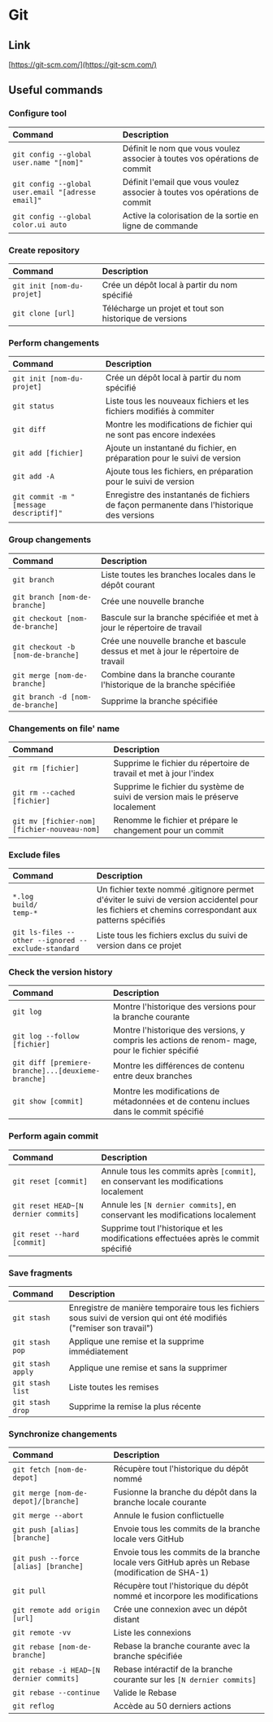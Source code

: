# Git

## Link
[https://git-scm.com/](https://git-scm.com/)

## Useful commands

### Configure tool

Command                                            | Description
:--------------------------------------------------|:-----------------------
`git config --global user.name "[nom]"`            | Définit le nom que vous voulez associer à toutes vos opérations de commit |
`git config --global user.email "[adresse email]"` | Définit l'email que vous voulez associer à toutes vos opérations de commit |
`git config --global color.ui auto`                | Active la colorisation de la sortie en ligne de commande |

### Create repository

Command                    | Description
:--------------------------|:-----------------------
`git init [nom-du-projet]` | Crée un dépôt local à partir du nom spécifié |
`git clone [url]`          | Télécharge un projet et tout son historique de versions |

### Perform changements

Command                                | Description
:--------------------------------------|:-----------------------
`git init [nom-du-projet]`             | Crée un dépôt local à partir du nom spécifié |
`git status`                           | Liste tous les nouveaux fichiers et les fichiers modifiés à commiter |
`git diff`                             | Montre les modifications de fichier qui ne sont pas encore indexées |
`git add [fichier]`                    | Ajoute un instantané du fichier, en préparation pour le suivi de version |
`git add -A`                           | Ajoute tous les fichiers, en préparation pour le suivi de version |
`git commit -m "[message descriptif]"` | Enregistre des instantanés de fichiers de façon permanente dans l'historique des versions |

### Group changements

Command                            | Description
:----------------------------------|:-----------------------
`git branch`                       | Liste toutes les branches locales dans le dépôt courant |
`git branch [nom-de-branche]`      | Crée une nouvelle branche |
`git checkout [nom-de-branche]`    | Bascule sur la branche spécifiée et met à jour le répertoire de travail |
`git checkout -b [nom-de-branche]` | Crée une nouvelle branche et bascule dessus et met à jour le répertoire de travail |
`git merge [nom-de-branche]`       | Combine dans la branche courante l'historique de la branche spécifiée |
`git branch -d [nom-de-branche]`   | Supprime la branche spécifiée |

### Changements on file' name

Command                                      | Description
:--------------------------------------------|:-----------------------
`git rm [fichier]`                           | Supprime le fichier du répertoire de travail et met à jour l'index |
`git rm --cached [fichier]`                  | Supprime le fichier du système de suivi de version mais le préserve localement |
`git mv [fichier-nom] [fichier-nouveau-nom]` | Renomme le fichier et prépare le changement pour un commit |

### Exclude files

Command                                             | Description
:---------------------------------------------------|:-----------------------
`*.log`<br>`build/`<br>`temp-*`                     | Un fichier texte nommé .gitignore permet d'éviter le suivi de version accidentel pour les fichiers et chemins correspondant aux patterns spécifiés |
`git ls-files --other --ignored --exclude-standard` | Liste tous les fichiers exclus du suivi de version dans ce projet |

### Check the version history

Command                                            | Description
:--------------------------------------------------|:-----------------------
`git log`                                          | Montre l'historique des versions pour la branche courante |
`git log --follow [fichier]`                       | Montre l'historique des versions, y compris les actions de renom- mage, pour le fichier spécifié |
`git diff [premiere-branche]...[deuxieme-branche]` | Montre les différences de contenu entre deux branches |
`git show [commit]`                                | Montre les modifications de métadonnées et de contenu inclues dans le commit spécifié |

### Perform again commit

Command                              | Description
:------------------------------------|:-----------------------
`git reset [commit]`                 | Annule tous les commits après `[commit]`, en conservant les modifications localement |
`git reset HEAD~[N dernier commits]` | Annule les `[N dernier commits]`, en conservant les modifications localement |
`git reset --hard [commit]`          | Supprime tout l'historique et les modifications effectuées après le commit spécifié |

### Save fragments

Command           | Description
:-----------------|:-----------------------
`git stash`       | Enregistre de manière temporaire tous les fichiers sous suivi de version qui ont été modifiés ("remiser son travail") |
`git stash pop`   | Applique une remise et la supprime immédiatement |
`git stash apply` | Applique une remise et sans la supprimer |
`git stash list`  | Liste toutes les remises |
`git stash drop`  | Supprime la remise la plus récente |

### Synchronize changements

Command                                  | Description
:----------------------------------------|:-----------------------
`git fetch [nom-de-depot]`               | Récupère tout l'historique du dépôt nommé |
`git merge [nom-de-depot]/[branche]`     | Fusionne la branche du dépôt dans la branche locale courante |
`git merge --abort`                      | Annule le fusion conflictuelle |
`git push [alias] [branche]`             | Envoie tous les commits de la branche locale vers GitHub |
`git push --force [alias] [branche]`     | Envoie tous les commits de la branche locale vers GitHub après un Rebase (modification de SHA-1) |
`git pull`                               | Récupère tout l'historique du dépôt nommé et incorpore les modifications |
`git remote add origin [url]`            | Crée une connexion avec un dépôt distant |
`git remote -vv`                         | Liste les connexions |
`git rebase [nom-de-branche]`            | Rebase la branche courante avec la branche spécifiée |
`git rebase -i HEAD~[N dernier commits]` | Rebase intéractif de la branche courante sur les `[N dernier commits]` |
`git rebase --continue`                  | Valide le Rebase |
`git reflog`                             | Accède au 50 derniers actions |
